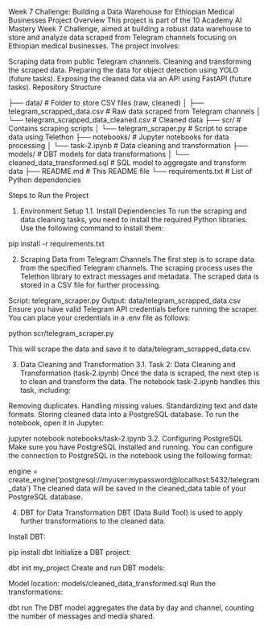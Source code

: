 Week 7 Challenge: Building a Data Warehouse for Ethiopian Medical Businesses
Project Overview
This project is part of the 10 Academy AI Mastery Week 7 Challenge, aimed at building a robust data warehouse to store and analyze data scraped from Telegram channels focusing on Ethiopian medical businesses. The project involves:

Scraping data from public Telegram channels.
Cleaning and transforming the scraped data.
Preparing the data for object detection using YOLO (future tasks).
Exposing the cleaned data via an API using FastAPI (future tasks).
Repository Structure

├── data/                           # Folder to store CSV files (raw, cleaned)
│   ├── telegram_scrapped_data.csv   # Raw data scraped from Telegram channels
│   └── telegram_scrapped_data_cleaned.csv  # Cleaned data
├── scr/                            # Contains scraping scripts
│   └── telegram_scraper.py          # Script to scrape data using Telethon
├── notebooks/                      # Jupyter notebooks for data processing
│   └── task-2.ipynb                 # Data cleaning and transformation
├── models/                         # DBT models for data transformations
│   └── cleaned_data_transformed.sql # SQL model to aggregate and transform data
├── README.md                       # This README file
└── requirements.txt                # List of Python dependencies

Steps to Run the Project
1. Environment Setup
1.1. Install Dependencies
To run the scraping and data cleaning tasks, you need to install the required Python libraries. Use the following command to install them:

pip install -r requirements.txt


2. Scraping Data from Telegram Channels
The first step is to scrape data from the specified Telegram channels. The scraping process uses the Telethon library to extract messages and metadata. The scraped data is stored in a CSV file for further processing.

Script: telegram_scraper.py
Output: data/telegram_scrapped_data.csv
Ensure you have valid Telegram API credentials before running the scraper. You can place your credentials in a .env file as follows:

python scr/telegram_scraper.py


This will scrape the data and save it to data/telegram_scrapped_data.csv.

3. Data Cleaning and Transformation
3.1. Task 2: Data Cleaning and Transformation (task-2.ipynb)
Once the data is scraped, the next step is to clean and transform the data. The notebook task-2.ipynb handles this task, including:

Removing duplicates.
Handling missing values.
Standardizing text and date formats.
Storing cleaned data into a PostgreSQL database.
To run the notebook, open it in Jupyter:

jupyter notebook notebooks/task-2.ipynb
3.2. Configuring PostgreSQL
Make sure you have PostgreSQL installed and running. You can configure the connection to PostgreSQL in the notebook using the following format:


engine = create_engine('postgresql://myuser:mypassword@localhost:5432/telegram_data')
The cleaned data will be saved in the cleaned_data table of your PostgreSQL database.

4. DBT for Data Transformation
DBT (Data Build Tool) is used to apply further transformations to the cleaned data.

Install DBT:


pip install dbt
Initialize a DBT project:


dbt init my_project
Create and run DBT models:

Model location: models/cleaned_data_transformed.sql
Run the transformations:

dbt run
The DBT model aggregates the data by day and channel, counting the number of messages and media shared.